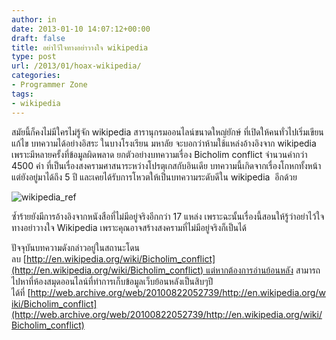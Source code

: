 ```yaml
---
author: in
date: 2013-01-10 14:07:12+00:00
draft: false
title: อย่าไว้ใจทางอย่าวางใจ wikipedia
type: post
url: /2013/01/hoax-wikipedia/
categories:
- Programmer Zone
tags:
- wikipedia
---
```


สมัยนี้ก็คงไม่มีใครไม่รู้จัก wikipedia สารานุกรมออนไลน์ขนาดใหญ่ยักษ์ ที่เปิดให้คนทั่วไปเริ่มเขียน แก้ไข บทความได้อย่างอิสระ ในบางโรงเรียน มหาลัย จะบอกว่าห้ามใช้แหล่งอ้างอิงจาก wikipedia เพราะมีหลายครั้งที่ข้อมูลผิดพลาด ยกตัวอย่างบทความเรื่อง Bicholim conflict จำนวนคำกว่า 4500 คำ ที่เป็นเรื่องสงครามศาสนาระหว่างโปรตุเกสกับอินเดีย บทความนี้เกิดจากเรื่องโกหกทั้งหน้า แต่ยังอยู่มาได้ถึง 5 ปี และเคยได้รับการโหวตให้เป็นบทความระดับดีใน wikipedia  อีกด้วย

![wikipedia_ref](https://www.innnblog.com/wp-content/uploads/2013/01/wiki-1024x308.png)


<!-- more -->

ซ้ำร้ายยังมีการอ้างอิงจากหนังสือที่ไม่มีอยู่จริงอีกกว่า 17 แหล่ง เพราะฉะนั้นเรื่องนี้สอนให้รู้ว่าอย่าไว้ใจทางอย่าวางใจ Wikipedia เพราะคุณอาจสร้างสงครามที่ไม่มีอยู่จริงก็เป็นได้

ปัจจุบันบทความดังกล่าวอยู่ในสถานะโดนลบ [http://en.wikipedia.org/wiki/Bicholim_conflict](http://en.wikipedia.org/wiki/Bicholim_conflict) แต่หากต้องการอ่านย้อนหลัง สามารถไปหาที่ห้องสมุดออนไลน์ที่ทำการเก็บข้อมูลเว็บย้อนหลังเป็นสิบๆปีได้ที่ [http://web.archive.org/web/20100822052739/http://en.wikipedia.org/wiki/Bicholim_conflict](http://web.archive.org/web/20100822052739/http://en.wikipedia.org/wiki/Bicholim_conflict)
